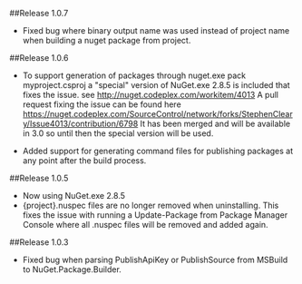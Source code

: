 ##Release 1.0.7

 + Fixed bug where binary output name was used instead of project name when building a nuget package from project.


##Release 1.0.6

 + To support generation of packages through nuget.exe pack myproject.csproj a "special" version of 
   NuGet.exe 2.8.5 is included that fixes the issue. see http://nuget.codeplex.com/workitem/4013
   A pull request fixing the issue can be found here https://nuget.codeplex.com/SourceControl/network/forks/StephenCleary/Issue4013/contribution/6798
   It has been merged and will be available in 3.0 so until then the special version will be used.

 + Added support for generating command files for publishing packages at any point after the build process.

##Release 1.0.5

 + Now using NuGet.exe 2.8.5
 + {project}.nuspec files are no longer removed when uninstalling. This fixes the issue with running a Update-Package from Package Manager Console where all .nuspec files will be removed and added again.


##Release 1.0.3

 + Fixed bug when parsing PublishApiKey or PublishSource from MSBuild to NuGet.Package.Builder.
 
 
